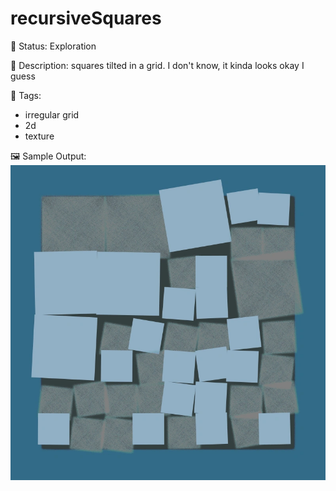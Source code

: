 # recursiveSquares

🧪 Status: Exploration

📎 Description: squares tilted in a grid.  I don't know, it kinda looks okay I guess

🎨 Tags:
- irregular grid
- 2d
- texture


🖼️ Sample Output:  
<img src="mySketch1653525609388.webp" alt="recursiveSquares Sample Output" width="800" />
